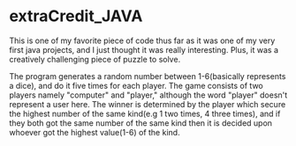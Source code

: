 # extraCredit_JAVA
This is one of my favorite piece of code thus far as it was one of my very first java projects, and I just thought it was really interesting. Plus, it was a creatively challenging piece of puzzle to solve. 

The program generates a random number between 1-6(basically represents a dice), and do it five times for each player. The game consists of two players namely "computer" and "player," although the word "player" doesn't represent a user here. The winner is determined by the player which secure the highest number of the same kind(e.g 1 two times, 4 three times), and if they both got the same number of the same kind then it is decided upon whoever got the highest value(1-6) of the kind.
